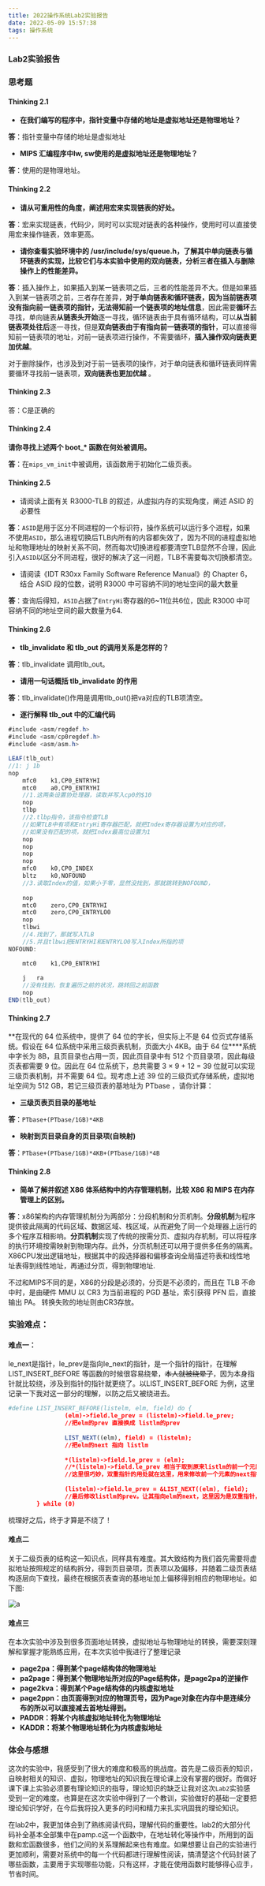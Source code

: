 ```yaml
---
title: 2022操作系统Lab2实验报告
date: 2022-05-09 15:57:38
tags: 操作系统
---
```


### Lab2实验报告

### 思考题

#### Thinking 2.1

- **在我们编写的程序中，指针变量中存储的地址是虚拟地址还是物理地址？**

**答**：指针变量中存储的地址是虚拟地址

- **MIPS 汇编程序中lw, sw使用的是虚拟地址还是物理地址？**

**答**：使用的是物理地址。

#### Thinking 2.2

- **请从可重用性的角度，阐述用宏来实现链表的好处。**

**答**：宏来实现链表，代码少，同时可以实现对链表的各种操作，使用时可以直接使用宏来操作链表，效率更高。

- **请你查看实验环境中的 /usr/include/sys/queue.h，了解其中单向链表与循环链表的实现，比较它们与本实验中使用的双向链表，分析三者在插入与删除操作上的性能差异。**

**答**：插入操作上，如果插入到某一链表项之后，三者的性能差异不大。但是如果插入到某一链表项之前，三者存在差异，**对于单向链表和循环链表，因为当前链表项没有指向前一链表项的指针，无法得知前一个链表项的地址信息**，因此需要**循环**去寻找，单向链表**从链表头开始**逐一寻找，循环链表由于具有循环结构，可以**从当前链表项处往后**逐一寻找，但是**双向链表由于有指向前一链表项的指针**，可以直接得知前一链表项的地址，对前一链表项进行操作，不需要循环，**插入操作双向链表更加优越**。

对于删除操作，也涉及到对于前一链表项的操作，对于单向链表和循环链表同样需要循环寻找前一链表项，**双向链表也更加优越** 。

#### Thinking 2.3

答：C是正确的

#### Thinking 2.4

**请你寻找上述两个 boot_\* 函数在何处被调用。**

**答**：在`mips_vm_init`中被调用，该函数用于初始化二级页表。

#### Thinking 2.5

- 请阅读上面有关 R3000-TLB 的叙述，从虚拟内存的实现角度，阐述 ASID 的必要性

**答**：`ASID`是用于区分不同进程的一个标识符，操作系统可以运行多个进程，如果不使用`ASID`，那么进程切换后TLB内所有的内容都失效了，因为不同的进程虚拟地址和物理地址的映射关系不同，然而每次切换进程都要清空TLB显然不合理，因此引入`ASID`以区分不同进程，很好的解决了这一问题，TLB不需要每次切换都清空。

- 请阅读《IDT R30xx Family Software Reference Manual》的 Chapter 6，结合 ASID 段的位数，说明 R3000 中可容纳不同的地址空间的最大数量

**答**：查询后得知，`ASID`占据了`EntryHi`寄存器的6~11位共6位，因此 R3000 中可容纳不同的地址空间的最大数量为64.

#### Thinking 2.6

- **tlb_invalidate 和 tlb_out 的调用关系是怎样的？**

**答**：tlb_invalidate 调用tlb_out。 

- **请用一句话概括 tlb_invalidate 的作用**

**答**：tlb_invalidate()作用是调用tlb_out()把va对应的TLB项清空。

- **逐行解释 tlb_out 中的汇编代码**

```c#
#include <asm/regdef.h>
#include <asm/cp0regdef.h>
#include <asm/asm.h>

LEAF(tlb_out)
//1: j 1b
nop
	mfc0	k1,CP0_ENTRYHI
	mtc0	a0,CP0_ENTRYHI  
	//1.这两条设置协处理器，读取并写入cp0的$10
	nop
	tlbp
	//2.tlbp指令，该指令检查TLB
	//如果TLB中有项和EntryHi寄存器匹配，就把Index寄存器设置为对应的项，
	//如果没有匹配的项，就把Index最高位设置为1
	nop
	nop
	nop
	nop
	mfc0	k0,CP0_INDEX
	bltz	k0,NOFOUND
	//3.读取Index的值，如果小于零，显然没找到，那就跳转到NOFOUND，
	
	nop
	mtc0	zero,CP0_ENTRYHI
	mtc0	zero,CP0_ENTRYLO0
	nop
	tlbwi
	//4.找到了，那就写入TLB
	//5.并且tlbwi把ENTRYHI和ENTRYLO0写入Index所指的项
NOFOUND:

	mtc0	k1,CP0_ENTRYHI
	
	j	ra
	//没有找到，恢复遍历之前的状况，跳转回之前函数
	nop
END(tlb_out)
```



#### Thinking 2.7

**在现代的 64 位系统中，提供了 64 位的字长，但实际上不是 64 位页式存储系统。假设在 64 位系统中采用三级页表机制，页面大小 4KB。由于 64 位****系统中字长为 8B，且页目录也占用一页，因此页目录中有 512 个页目录项，因此每级页表都需要 9 位。因此在 64 位系统下，总共需要 3 × 9 + 12 = 39 位就可以实现三级页表机制，并不需要 64 位。现考虑上述 39 位的三级页式存储系统，虚拟地址空间为 512 GB，若记三级页表的基地址为 PTbase ，请你计算：

- **三级页表页目录的基地址**

**答**：`PTbase+(PTbase/1GB)*4KB`

- **映射到页目录自身的页目录项(自映射)**

**答**：`PTbase+(PTbase/1GB)*4KB+(PTbase/1GB)*4B`

#### Thinking 2.8

- **简单了解并叙述 X86 体系结构中的内存管理机制，比较 X86 和 MIPS 在内存管理上的区别。**

**答**：x86架构的内存管理机制分为两部分：分段机制和分页机制。**分段机制**为程序提供彼此隔离的代码区域、数据区域、栈区域，从而避免了同一个处理器上运行的多个程序互相影响。**分页机制**实现了传统的按需分页、虚拟内存机制，可以将程序的执行环境按需映射到物理内存。此外，分页机制还可以用于提供多任务的隔离。X86CPU发出逻辑地址，根据其中的段选择器和偏移查询全局描述符表和线性地址表得到线性地址，再通过分页，得到物理地址.

不过和MIPS不同的是，X86的分段是必须的，分页是不必须的，而且在 TLB 不命中时，是由硬件 MMU 以 CR3 为当前进程的 PGD 基址，索引获得 PFN 后，直接输出 PA。 转换失败的地址则由CR3存放。



### 实验难点：

#### 难点一：

le_next是指针，le_prev是指向le_next的指针，是一个指针的指针，在理解LIST_INSERT_BEFORE 等函数的时候很容易绕晕，~~本人就被绕晕了~~，因为本身指针就比较绕，涉及到指针的指针就更绕了。以LIST_INSERT_BEFORE 为例，这里记录一下我对这一部分的理解，以防之后又被绕进去。

```cmake
#define LIST_INSERT_BEFORE(listelm, elm, field) do {                        \
                (elm)->field.le_prev = (listelm)->field.le_prev;                \
                //把elm的prev 直接换成 listlm的prev
                
                LIST_NEXT((elm), field) = (listelm);                            \
                //把elm的next 指向 listlm
                
                *(listelm)->field.le_prev = (elm);                              \
                //*(listelm)->field.le_prev 相当于取到原来listlm的前一个元素的next，将其指向elm
                //这里很巧妙，双重指针的用处就在这里，用来修改前一个元素的next指针
                
                (listelm)->field.le_prev = &LIST_NEXT((elm), field);            \
                //最后修改listlm的prev。让其指向elm的next，这里因为是双重指针，所以要用到&取址
        } while (0)
```

梳理好之后，终于才算是不绕了！

#### 难点二

关于二级页表的结构这一知识点，同样具有难度。其大致结构为我们首先需要将虚拟地址按照规定的结构拆分，得到页目录项，页表项以及偏移，并随着二级页表结构逐层向下查找，最终在根据页表查询的基地址加上偏移得到相应的物理地址。如下图:

![a](https://note.youdao.com/yws/api/personal/file/957CECEBA37D4283828C862617E53B9A?method=download&shareKey=074ceb5ddfb351b56b2b8e96c105764c)

#### 难点三

在本次实验中涉及到很多页面地址转换，虚拟地址与物理地址的转换，需要深刻理解和掌握才能熟练应用，在本次实验中我进行了整理记录

-  **page2pa：得到某个page结构体的物理地址**
-  **pa2page：得到某个物理地址所对应的Page结构体，是page2pa的逆操作**
-  **page2kva：得到某个Page结构体的内核虚拟地址**
-  **page2ppn：由页面得到对应的物理页号，因为Page对象在内存中是连续分布的所以可以直接减去首地址得到。**
-  **PADDR：将某个内核虚拟地址转化为物理地址**
-  **KADDR：将某个物理地址转化为内核虚拟地址**

### 体会与感想

这次的实验中，我感受到了很大的难度和极高的挑战度。首先是二级页表的知识，自映射相关的知识、虚拟，物理地址的知识我在理论课上没有掌握的很好。而做好课下课上实验必须要有理论知识的指导，理论知识的缺乏让我对这次`Lab2`实验感受到一定的难度。也算是在这次实验中得到了一个教训，实验做好的基础一定要把理论知识学好，在今后我将投入更多的时间和精力来扎实巩固我的理论知识。

 在lab2中，我更加体会到了熟练阅读代码，理解代码的重要性。lab2的大部分代码补全基本全部集中在pamp.c这一个函数中，在地址转化等操作中，所用到的函数和宏函数很多，他们之间的关系理解起来也有难度。如果想要让自己的实验进行更加顺利，需要对系统中的每一个代码都进行理解性阅读，搞清楚这个代码封装了哪些函数，主要用于实现哪些功能，只有这样，才能在使用函数时能够得心应手，节省时间。
